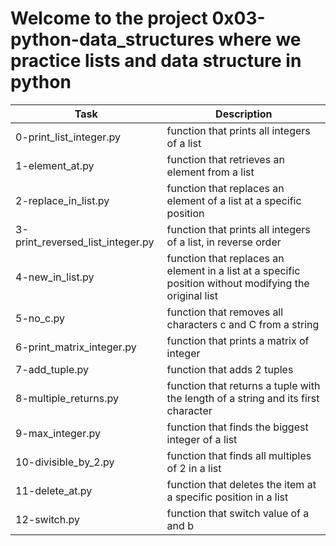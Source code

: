 # Welcome to the project 0x03-python-data_structures where we practice lists and data structure in python
| Task | Description |
| ----- | ----------- |
| 0-print_list_integer.py | function that prints all integers of a list |
| 1-element_at.py | function that retrieves an element from a list |
| 2-replace_in_list.py | function that replaces an element of a list at a specific position |
| 3-print_reversed_list_integer.py | function that prints all integers of a list, in reverse order |
| 4-new_in_list.py | function that replaces an element in a list at a specific position without modifying the original list |
| 5-no_c.py | function that removes all characters c and C from a string |
| 6-print_matrix_integer.py |  function that prints a matrix of integer |
| 7-add_tuple.py |  function that adds 2 tuples |
| 8-multiple_returns.py | function that returns a tuple with the length of a string and its first character |
| 9-max_integer.py | function that finds the biggest integer of a list |
| 10-divisible_by_2.py | function that finds all multiples of 2 in a list |
| 11-delete_at.py | function that deletes the item at a specific position in a list |
| 12-switch.py |  function that switch value of a and b |
